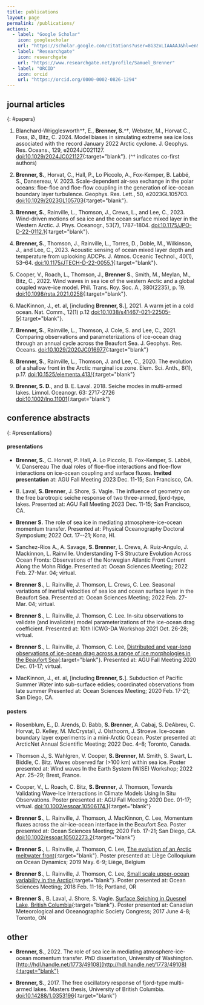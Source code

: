 ```yaml
---
title: publications
layout: page
permalink: /publications/
actions:   
  - label: "Google Scholar"
    icon: googlescholar
    url: "https://scholar.google.com/citations?user=8G32xLIAAAAJ&hl=en&authuser=2"   
  - label: "Researchgate"
    icon: researchgate
    url: "https://www.researchgate.net/profile/Samuel_Brenner"   
  - label: "ORCID"
    icon: orcid
    url: "https://orcid.org/0000-0002-0826-1294"           
---
```


<!-- 
[journal articles](#papers), 
[posters and presentations](#presentations), 
[other](#other) 
-->


## journal articles
{: #papers}

1. Blanchard-Wrigglesworth^†, E., **Brenner, S.**^†, Webster, M., Horvat C., Foss, Ø., Bitz, C. 2024. Model biases in simulating extreme sea ice loss associated with the record January 2022 Arctic cyclone. J. Geophys. Res. Oceans., 129, e2024JC021127. [doi:10.1029/2024JC021127](https://doi.org/10.1029/2024JC021127){:target="blank"}. (^† indicates co-first authors)


1. **Brenner, S.**, Horvat, C., Hall, P., Lo Piccolo, A., Fox-Kemper, B. Labbé, S., Dansereau, V. 2023.
Scale-dependent air-sea exchange in the polar oceans: floe-floe and floe-flow coupling in the generation of ice-ocean boundary layer turbulence. Geophys. Res. Lett., 50, e2023GL105703. [doi:10.1029/2023GL105703](https://doi.org/10.1029/2023GL105703){:target="blank"}.

1. **Brenner, S.**, Rainville, L., Thomson, J., Crews, L., and Lee, C., 2023. Wind-driven motions of sea ice and the ocean surface mixed layer in the Western Arctic. J. Phys. Oceanogr., 53(7), 1787–1804. [doi:10.1175/JPO-D-22-0112.1](http://doi.org/10.1175/JPO-D-22-0112.1){:target="blank"}.

1. **Brenner, S.**, Thomson, J., Rainville, L., Torres, D., Doble, M., Wilkinson, J., and Lee, C., 2023. Acoustic sensing of ocean mixed layer depth and temperature from uplooking ADCPs. J. Atmos. Oceanic Technol., 40(1), 53–64. [doi:10.1175/JTECH-D-22-0055.1](http://doi.org/10.1175/JTECH-D-22-0055.1){:target="blank"}.

1. Cooper, V., Roach, L., Thomson, J., **Brenner S.**, Smith, M., Meylan, M., Bitz, C., 2022. Wind waves in sea ice of the western Arctic and a global coupled wave-ice model. Phil. Trans. Roy. Soc. A., 380(2235), p. 19. [doi:10.1098/rsta.2021.0258](http://doi.org/10.1098/rsta.2021.0258){:target="blank"}.

1. MacKinnon, J., et. al, [including **Brenner, S.**], 2021.  A warm jet in a cold ocean.  Nat. Comm., 12(1) p.12 [doi:10.1038/s41467-021-22505-5](http://doi.org/10.1038/s41467-021-22505-5){:target="blank"}.

1. **Brenner, S.**, Rainville, L., Thomson, J. Cole, S. and Lee, C., 2021. Comparing observations and parameterizations of ice-ocean drag through an annual cycle across the Beaufort Sea. J. Geophys. Res. Oceans. [doi:10.1029/2020JC016977](http://doi.org/10.1029/2020JC016977){:target="blank"}

1. **Brenner, S.**, Rainville, L., Thomson, J. and Lee, C., 2020. The evolution of a shallow front in the Arctic marginal ice zone. Elem. Sci. Anth., 8(1), p.17. [doi:10.1525/elementa.413/](http://doi.org/10.1525/elementa.413){:target="blank"}

1. **Brenner, S. D.**, and B. E. Laval. 2018. Seiche modes in multi-armed lakes. Limnol. Oceanogr. 63: 2717-2726
[doi:10.1002/lno.11001](https://doi.org/10.1002/lno.11001){:target="blank"}

<!-- [back to top](#top) -->

## conference abstracts
{: #presentations}

#### presentations

<!-- * **Brenner, S.**, C. Horvat, P. Hall, A. Lo Piccolo, B. Fox-Kemper, S. Labbé, V. Dansereau
Floe-scale effects on ice-ocean boundary layer turbulence.
To be presented at: Ocean Sciences Meeting; 2024 Feb. 18-23; New Orleans, LA. -->

* **Brenner, S.**, C. Horvat, P. Hall, A. Lo Piccolo, B. Fox-Kemper, S. Labbé, V. Dansereau
The dual roles of floe-floe interactions and floe-flow interactions on ice-ocean coupling and surface fluxes.
**Invited presentation** at: AGU Fall Meeting 2023 Dec. 11-15; San Francisco, CA.

* B. Laval, **S. Brenner**, J. Shore, S. Vagle. 
The influence of geometry on the free barotropic seiche response of two three-armed, fjord-type, lakes.
Presented at: AGU Fall Meeting 2023 Dec. 11-15; San Francisco, CA.

* **Brenner S.**
The role of sea ice in mediating atmosphere-ice-ocean momentum transfer. Presented at: Physical Oceanography Doctoral Symposium; 2022 Oct. 17--21; Kona, HI.

* Sanchez-Rios A., A. Savage, **S. Brenner**, L. Crews, A. Ruiz-Angulo, J. Mackinnon, L. Rainville. Understanding T-S Structure Evolution Across Ocean Fronts: Observations of the Norwegian Atlantic Front Current Along the Mohn Ridge. Presented at: Ocean Sciences Meeting; 2022 Feb. 27-Mar. 04; virtual.

* **Brenner S.**, L. Rainville, J. Thomson, L. Crews, C. Lee. Seasonal variations of inertial velocities of sea ice and ocean surface layer in the Beaufort Sea. Presented at: Ocean Sciences Meeting; 2022 Feb. 27-Mar. 04; virtual.

* **Brenner S.**, L. Rainville, J. Thomson, C. Lee. In-situ observations to validate (and invalidate) model parameterizations of the ice-ocean drag coefficient. Presented at: 10th IICWG-DA Workshop 2021 Oct. 26-28; virtual.

* **Brenner S.**, L. Rainville, J. Thomson, C. Lee, [Distributed and year-long observations of ice-ocean drag across a range of ice morphologies in the Beaufort Sea](https://agu.confex.com/agu/fm20/meetingapp.cgi/Paper/665282){:target="blank"}. Presented at: AGU Fall Meeting 2020 Dec. 01-17; virtual.
<!-- San Diego, CA. [doi:10.1002/essoar.10502273.2](https://doi.org/10.1002/essoar.10502273.2){:target="blank"} -->

* MacKinnon, J., et. al, [including **Brenner, S.**]. Subduction of Pacific Summer Water into sub-surface eddies; coordinated observations from late summer Presented at: Ocean Sciences Meeting; 2020 Feb. 17-21; San Diego, CA.


#### posters

* Rosenblum, E., D. Arends, D. Babb, **S. Brenner**, A. Cabaj, S. DeAbreu, C. Horvat, D. Kelley, M. McCrystall, J. Olsthoorn, J. Stroeve.
Ice-ocean boundary layer experiments in a mini-Arctic Ocean. Poster presented at: ArcticNet Annual Scientific Meeting; 2022 Dec. 4–8; Toronto, Canada.

* Thomson J., S. Wahlgren, V. Cooper, **S. Brenner**, M. Smith, S. Swart, L. Biddle, C. Bitz. Waves observed far (>100 km) within sea ice. Poster presented at: Wind waves In the Earth System (WISE) Workshop; 2022 Apr. 25–29; Brest, France.

* Cooper, V., L. Roach, C. Bitz, **S. Brenner**, J. Thomson, Towards Validating Wave-Ice Interactions in Climate Models Using In Situ Observations. Poster presented at: AGU Fall Meeting 2020 Dec. 01-17; virtual. [doi:10.1002/essoar.10506174.1](https://www.essoar.org/doi/abs/10.1002/essoar.10506174.1){:target="blank"}

* **Brenner S.**, L. Rainville, J. Thomson, J. MacKinnon, C. Lee, Momentum fluxes across the air-ice-ocean interface in the Beaufort Sea. Poster presented at: Ocean Sciences Meeting; 2020 Feb. 17-21; San Diego, CA. [doi:10.1002/essoar.10502273.2](https://doi.org/10.1002/essoar.10502273.2){:target="blank"}

* **Brenner S.**, L. Rainville, J. Thomson, C. Lee, [The evolution of an Arctic meltwater front](/assets/pdf/Liege2019_poster.pdf){:target="blank"}. Poster presented at: Liège Colloquium on Ocean Dynamics; 2019 May. 6-9; Liège, Belgium

* **Brenner S.**, L. Rainville, J. Thomson, C. Lee, [Small scale upper-ocean variability in the Arctic](/assets/pdf/OSM2018_poster.pdf){:target="blank"}. Poster presented at: Ocean Sciences Meeting; 2018 Feb. 11-16; Portland, OR

* **Brenner S.**, B. Laval, J. Shore, S. Vagle. [Surface Seiching in Quesnel Lake, British Columbia](/assets/pdf/CMOS2017_poster.pdf){:target="blank"}. Poster presented at: Canadian Meteorological and Oceanographic Society Congress; 2017 June 4-8; Toronto, ON
<!-- SEE http://cmosarchives.ca/Congress_P_A/program_abstracts2017.pdf (pg.304) 1708011 POSTER SESSION - PART 2 -->

 <!-- [back to top](#top) -->

## other

* **Brenner, S.**, 2022. The role of sea ice in mediating atmosphere-ice-ocean momentum transfer. PhD dissertation, University of Washington. [http://hdl.handle.net/1773/49108](http://hdl.handle.net/1773/49108){:target="blank"}


* **Brenner, S.**, 2017. The free oscillatory response of fjord-type multi-armed lakes. Masters thesis, University of British Columbia. [doi:10.14288/1.0353196](https://doi.org/10.14288/1.0353196){:target="blank"}

 <!-- [back to top](#top) -->


